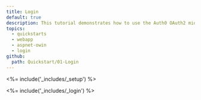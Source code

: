 ```yaml
---
title: Login
default: true
description: This tutorial demonstrates how to use the Auth0 OAuth2 middleware to add authentication to your web app.
topics:
  - quickstarts
  - webapp
  - aspnet-owin
  - login
github:
  path: Quickstart/01-Login
---
```

<%= include('_includes/_setup') %>

<%= include('_includes/_login') %>
